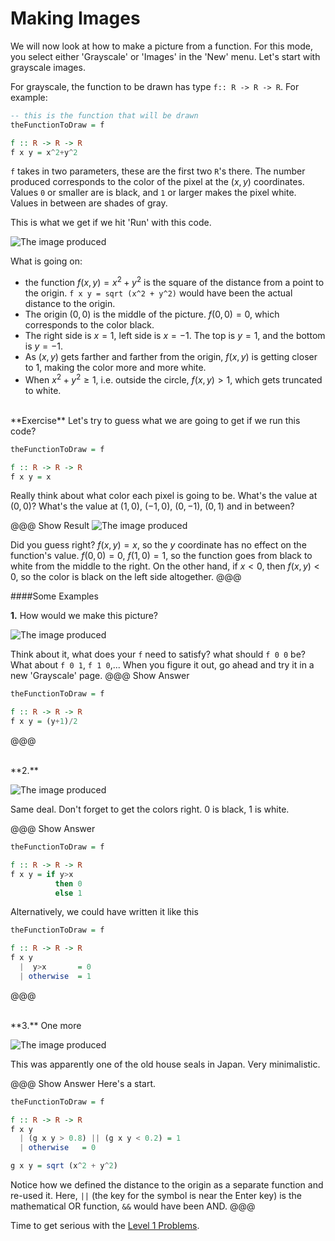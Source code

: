 Making Images
============================================================

We will now look at how to make a picture from a function. For this mode, you select either 'Grayscale' or 'Images' in the 'New' menu. Let's start with grayscale images.

For grayscale, the function to be drawn has type `f:: R -> R -> R`. 
For example:

~~~haskell
-- this is the function that will be drawn 
theFunctionToDraw = f

f :: R -> R -> R
f x y = x^2+y^2 

~~~

`f` takes in two parameters, these are the first two `R`'s there. The number produced corresponds to the color of the pixel at the $(x,y)$ coordinates. Values `0` or smaller are is black, and `1` or larger makes the pixel white. Values in between are shades of gray. 

This is what we get if we hit 'Run' with this code.

![](/image/lesson/images_01.jpeg "The image produced")

What is going on:

* the function $f(x,y) = x^2 + y^2$ is the square of the distance from a point to the origin. `f x y = sqrt (x^2 + y^2)` would have been the actual distance to the origin. 
* The origin $(0,0)$ is the middle of the picture. $f(0,0) = 0$, which corresponds to the color black. 
* The right side is $x=1$, left side is $x=-1$. The top is $y=1$, and the bottom is $y=-1$. 
* As $(x,y)$ gets farther and farther from the origin, $f(x,y)$ is getting closer to $1$, making the color more and more white. 
* When $x^2 + y^2\geq 1$, i.e. outside the circle, $f(x,y)>1$, which gets truncated to white.

<br>
**Exercise** Let's try to guess what we are going to get if we run this code?

~~~haskell
theFunctionToDraw = f

f :: R -> R -> R
f x y = x
~~~
Really think about what color each pixel is going to be. What's the value at $(0,0)$? What's the value at $(1,0)$, $(-1,0)$, $(0,-1)$, $(0,1)$ and in between?

@@@ Show Result
![](/image/lesson/images_02.jpeg "The image produced")

Did you guess right? $f(x,y) = x$, so the $y$ coordinate has no effect on the function's value. $f(0,0) = 0$, $f(1,0) = 1$, so the function goes from black to white from the middle to the right. On the other hand, if $x<0$, then $f(x,y)< 0$, so the color is black on the left side altogether.
@@@

####Some Examples

**1.** How would we make this picture? 

![](/image/lesson/images_03.jpeg "The image produced")

Think about it, what does your `f` need to satisfy? what should `f 0 0` be? What about `f 0 1`, `f 1 0`,... When you figure it out, go ahead and try it in a new 'Grayscale' page.
@@@ Show Answer

~~~haskell
theFunctionToDraw = f

f :: R -> R -> R
f x y = (y+1)/2
~~~
@@@
 
<br>
**2.** 

![](/image/lesson/images_04_upperhalf.jpeg "The image produced")

Same deal. Don't forget to get the colors right. $0$ is black, $1$ is white.  

@@@ Show Answer

~~~haskell
theFunctionToDraw = f

f :: R -> R -> R
f x y = if y>x 
          then 0 
          else 1
~~~

Alternatively, we could have written it like this

~~~haskell
theFunctionToDraw = f

f :: R -> R -> R
f x y
  |  y>x       = 0 
  | otherwise  = 1 
~~~
@@@

<br>
**3.** One more

![](/image/lesson/images_05_houseseal.jpeg "The image produced")

This was apparently one of the old house seals in Japan. Very minimalistic. 

@@@ Show Answer
Here's a start. 

~~~haskell
theFunctionToDraw = f

f :: R -> R -> R
f x y
  | (g x y > 0.8) || (g x y < 0.2) = 1
  | otherwise   = 0

g x y = sqrt (x^2 + y^2)

~~~
Notice how we defined the distance to the origin as a separate function and re-used it. Here, `||` (the key for the symbol is near the Enter key) is the mathematical OR function, `&&` would have been AND. 
@@@

Time to get serious with the [Level 1 Problems](/Lessons/level1problems). 

<br>
<br>
